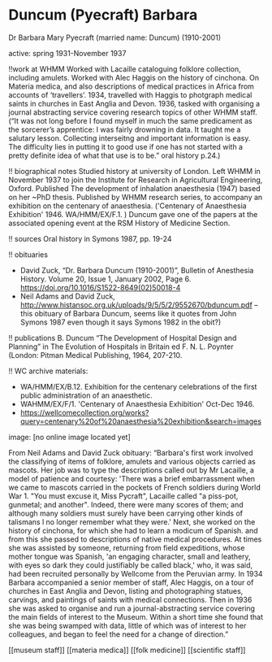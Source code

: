 



# Duncum (Pyecraft) Barbara


Dr Barbara Mary Pyecraft (married name: Duncum)  (1910-2001)

active: spring 1931-November 1937

!!work at WHMM
Worked with Lacaille cataloguing folklore collection, including amulets. Worked with Alec Haggis on the history of cinchona. On Materia medica, and also descriptions of medical practices in Africa from accounts of ‘travellers’. 1934, travelled with Haggis to photgraph medical saints in churches in East Anglia and Devon. 1936, tasked with organising a journal abstracting service covering research topics of other WHMM staff. (“It was not long before I found myself in much the same predicament as the sorcerer’s apprentice: I was fairly drowning in data. It taught me a salutary lesson. Collecting interseitng and important information is easy. The difficulty lies in putting it to good use if one has not started with a pretty definite idea of what that use is to be.” oral history p.24.)

!! biographical notes
Studied history at university of London.  Left WHMM in November 1937 to join the Institute for Research in Agricultural Engineering, Oxford. Published The development of inhalation anaesthesia (1947) based on her ~PhD thesis. Published by WHMM research series, to accompany an exhibition on the centenary of anaesthesia. ('Centenary of Anaesthesia Exhibition' 1946. WA/HMM/EX/F.1. ) Duncum gave one of the papers at the associated opening event at the RSM History of Medicine Section.

!! sources 
Oral history in Symons 1987, pp. 19-24

!! obituaries
* David Zuck, “Dr. Barbara Duncum (1910-2001)”, Bulletin of Anesthesia History. Volume 20, Issue 1, January 2002, Page 6. https://doi.org/10.1016/S1522-8649(02)50018-4
* Neil Adams and David Zuck, http://www.histansoc.org.uk/uploads/9/5/5/2/9552670/bduncum.pdf  – this obituary of Barbara Duncum, seems like it quotes from John Symons 1987 even though it says Symons 1982 in the obit?)

!! publications
B. Duncum “The Development of Hospital Design and Planning” in The Evolution of Hospitals in Britain ed F. N. L. Poynter (London: Pitman Medical Publishing, 1964, 207-210.

!! WC archive materials:
* WA/HMM/EX/B.12. Exhibition for the centenary celebrations of the first public administration of an anaesthetic. 
* WAHMM/EX/F/1. 'Centenary of Anaesthesia Exhibition' Oct-Dec 1946.
* https://wellcomecollection.org/works?query=centenary%20of%20anaesthesia%20exhibition&search=images

image: [no online image located yet]

From Neil Adams and David Zuck obituary:  “Barbara's first work involved the classifying of items of folklore, amulets and various objects carried as mascots. Her job was to type the descriptions called out by Mr Lacaille, a model of patience and courtesy: 'There was a brief embarrassment when we came to mascots carried in the pockets of French soldiers during World War 1. "You must excuse it, Miss Pycraft", Lacaille called "a piss-pot, gunmetal; and another". Indeed, there were many scores of them; and although many soldiers must surely have been carrying other kinds of talismans l no longer remember what they were.'
Next, she worked on the history of cinchona, for which she had to learn a modicum of Spanish. and from this she passed to descriptions of native medical procedures. At times she was assisted by someone, returning from field expeditions, whose mother tongue was Spanish, 'an engaging character, small and leathery, with eyes so dark they could justifiably be called black,' who, it was said, had been recruited personally by Wellcome from the Peruvian army. In 1934 Barbara accompanied a senior member of staff, Alec Haggis, on a tour of churches in East Anglia and Devon, listing and photographing statues, carvings, and paintings of saints with medical connections. Then in 1936 she was asked to organise and run a journal-abstracting service covering the main fields of interest to the Museum. Within a short time she found that she was being swamped with data, little of which was of interest to her colleagues, and began to feel the need for a change of direction.”

[[museum staff]] [[materia medica]] [[folk medicine]] [[scientific staff]]